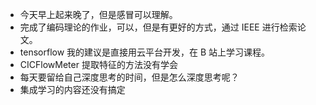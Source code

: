 - 今天早上起来晚了，但是感冒可以理解。
- 完成了编码理论的作业，可以，但是有更好的方式，通过 IEEE 进行检索论文。
- tensorflow 我的建议是直接用云平台开发，在 B 站上学习课程。
- CICFlowMeter 提取特征的方法没有学会
- 每天要留给自己深度思考的时间，但是怎么深度思考呢？
- 集成学习的内容还没有搞定
